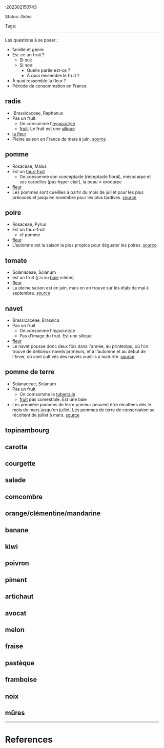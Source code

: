 :202302150743

Status: #idea

Tags:

---
Les questions à se poser :
- famille et genre
- Est-ce un fruit ?
	- Si oui:
	- Si non:
		- Quelle partie est-ce ?
		- À quoi ressemble le fruit ?
- À quoi ressemble la fleur ?
- Période de consommation en France

## radis
-  Brassicaceae, Raphanus
- Pas un fruit:
	- On consomme l'[hypocotyle](https://fr.wikipedia.org/wiki/Hypocotyle)
	- [fruit](https://fr.wikipedia.org/wiki/Radis#/media/Fichier:Raphanus_sativus_004.jpg). Le fruit est une [silique](https://fr.wikipedia.org/wiki/Silique)
- [la fleur](https://fr.wikipedia.org/wiki/Radis#/media/Fichier:Radijs_bloemen_Raphanus_sativus_subsp._sativus.jpg)
- Pleine saison en France de mars à juin. [source](https://agriculture.gouv.fr/focus-sur-le-radis)
## pomme
- Rosaceae, Malus
- Est un [faux-fruit](https://fr.wikipedia.org/wiki/Faux-fruit)
	- On consomme son conceptacle (réceptacle floral), mésocarpe et ses carpelles (pas hyper clair), la peau = exocarpe
- [fleur](https://fr.wikipedia.org/wiki/Pommier#/media/Fichier:Blooming_apple_tree_in_spring.JPG)
- Les pommes sont cueillies à partir du mois de juillet pour les plus précoces et jusqu’en novembre pour les plus tardives. [source](https://agriculture.gouv.fr/la-pomme-le-fruit-prefere-des-francais#:~:text=Les%20pommes%20sont%20cueillies%20%C3%A0,au%20long%20de%20l'ann%C3%A9e.)
## poire
- Rosaceae, Pyrus
- Est un faux-fruit
	- cf pomme
 - [fleur](https://fr.wikipedia.org/wiki/Poirier_commun#/media/Fichier:Pyrus_communis_a1.jpg)
- L’automne est la saison la plus propice pour déguster les poires. [source](https://agriculture.gouv.fr/des-lautomne-mise-tout-sur-la-poire#:~:text=L'automne%20est%20la%20saison,plusieurs%20mois%20en%20chambre%20froide.)
## tomate
- Solanaceae, Solanum
- est un fruit (j'ai vu [baie](https://fr.wikipedia.org/wiki/Baie_(botanique)) même)
- [fleur](https://fr.wikipedia.org/wiki/Tomate#/media/Fichier:Fleurtomate.jpg)
- La pleine saison est en juin, mais on en trouve sur les étals de mai à septembre. [source](https://agriculture.gouv.fr/la-tomate-star-de-lete) 
## navet
- Brassicaceae, Brassica
- Pas un fruit
	- On consomme l'hypocotyle
	- Pas d'image du fruit. Est une silique
- [fleur](https://fr.wikipedia.org/wiki/Navet#/media/Fichier:Brassica_rapa_closeup.jpg)
- Le navet pousse donc deux fois dans l'année, au printemps, où l'on trouve de délicieux navets primeurs, et à l'automne et au début de l'hiver, où sont cultivés des navets cueillis à maturité. [source](http://www.vedura.fr/guide/legumes/navet)
## pomme de terre
- Solanaceae, Solanum
- Pas un fruit
	- On comsomme le [tubercule](https://fr.wikipedia.org/wiki/Tubercule)
	 - [fruit](https://fr.wikipedia.org/wiki/Pomme_de_terre#/media/Fichier:Solanum_tuberosum_004.JPG) pas comestible. Est une baie
 - Les première pommes de terre primeur peuvent être récoltées dès le mois de mars jusqu'en juillet. Les pommes de terre de conservation se récoltent de juillet à mars. [source](http://www.vedura.fr/guide/legumes/pomme-terre)
## topinambourg
## carotte
## courgette
## salade
## comcombre
## orange/clémentine/mandarine
## banane
## kiwi
## poivron
## piment
## artichaut
## avocat
## melon
## fraise
## pastèque
## framboise
## noix
## mûres

---
# References

